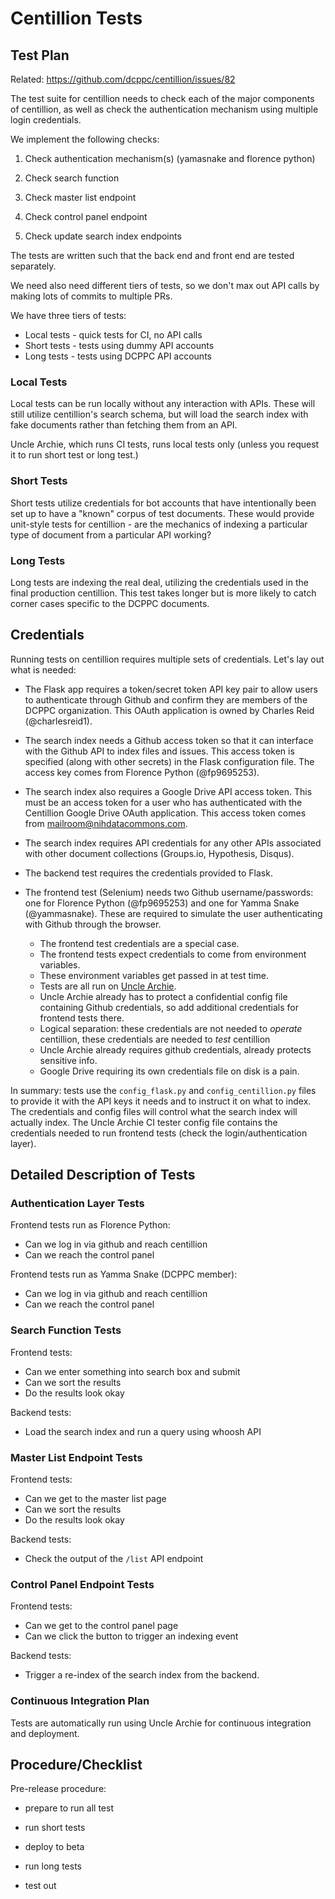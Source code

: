 # Centillion Tests

## Test Plan

Related: <https://github.com/dcppc/centillion/issues/82>

The test suite for centillion needs to check each of the major components of
centillion, as well as check the authentication mechanism using multiple login
credentials.

We implement the following checks:

1. Check authentication mechanism(s) (yamasnake and florence python)

2. Check search function

3. Check master list endpoint

4. Check control panel endpoint

5. Check update search index endpoints

The tests are written such that the back end and front end
are tested separately.

We need also need different tiers of tests, so we don't max out
API calls by making lots of commits to multiple PRs.

We have three tiers of tests:
* Local tests - quick tests for CI, no API calls
* Short tests - tests using dummy API accounts
* Long tests - tests using DCPPC API accounts


### Local Tests

Local tests can be run locally without any interaction with APIs.
These will still utilize centillion's search schema, but will
load the search index with fake documents rather than fetching
them from an API.

Uncle Archie, which runs CI tests, runs local tests only
(unless you request it to run short test or long test.)


### Short Tests

Short tests utilize credentials for bot accounts that have intentionally
been set up to have a "known" corpus of test documents. These would 
provide unit-style tests for centillion - are the mechanics of indexing
a particular type of document from a particular API working?


### Long Tests

Long tests are indexing the real deal, utilizing the credentials used
in the final production centillion. This test takes longer but is
more likely to catch corner cases specific to the DCPPC documents.


## Credentials

Running tests on centillion requires multiple sets of credentials.
Let's lay out what is needed:

* The Flask app requires a token/secret token API key pair to 
  allow users to authenticate through Github and confirm they
  are members of the DCPPC organization. This OAuth application
  is owned by Charles Reid (@charlesreid1).

* The search index needs a Github access token so that it can
  interface with the Github API to index files and issues.
  This access token is specified (along with other secrets) in the
  Flask configuration file.
  The access key comes from Florence Python (@fp9695253).

* The search index also requires a Google Drive API access token.
  This must be an access token for a user who has authenticated
  with the Centillion Google Drive OAuth application.
  This access token comes from <mailroom@nihdatacommons.com>.

* The search index requires API credentials for any other APIs
  associated with other document collections (Groups.io, Hypothesis, 
  Disqus).

* The backend test requires the credentials provided to Flask.

* The frontend test (Selenium) needs two Github username/passwords:
  one for Florence Python (@fp9695253) and one for Yamma Snake (@yammasnake). These are required
  to simulate the user authenticating with Github through the browser.
    * The frontend test credentials are a special case.
    * The frontend tests expect credentials to come from environment variables.
    * These environment variables get passed in at test time.
    * Tests are all run on [Uncle Archie](https://github.com/dcppc/uncle-archie).
    * Uncle Archie already has to protect a confidential config file
      containing Github credentials, so add additional credentials 
      for frontend tests there.
    * Logical separation: these credentials are not needed to _operate_
      centillion, these credentials are needed to _test_ centillion
    * Uncle Archie already requires github credentials, already protects 
      sensitive info.
    * Google Drive requiring its own credentials file on disk is a pain.

In summary: tests use the `config_flask.py` and `config_centillion.py`
files to provide it with the API keys it needs and to instruct it
on what to index. The credentials and config files will control
what the search index will actually index. The Uncle Archie CI tester
config file contains the credentials needed to run frontend tests
(check the login/authentication layer).


## Detailed Description of Tests


### Authentication Layer Tests

Frontend tests run as Florence Python:

* Can we log in via github and reach centillion
* Can we reach the control panel

Frontend tests run as Yamma Snake (DCPPC member):

* Can we log in via github and reach centillion
* Can we reach the control panel


### Search Function Tests

Frontend tests:

* Can we enter something into search box and submit
* Can we sort the results
* Do the results look okay

Backend tests:

* Load the search index and run a query using whoosh API


### Master List Endpoint Tests

Frontend tests:

* Can we get to the master list page
* Can we sort the results
* Do the results look okay

Backend tests:

* Check the output of the `/list` API endpoint


### Control Panel Endpoint Tests

Frontend tests:

* Can we get to the control panel page
* Can we click the button to trigger an indexing event

Backend tests:

* Trigger a re-index of the search index from the backend.


### Continuous Integration Plan

Tests are automatically run using Uncle Archie for continuous
integration and deployment.


## Procedure/Checklist

Pre-release procedure:

- prepare to run all test

- run short tests
- deploy to beta
- run long tests
- test out


